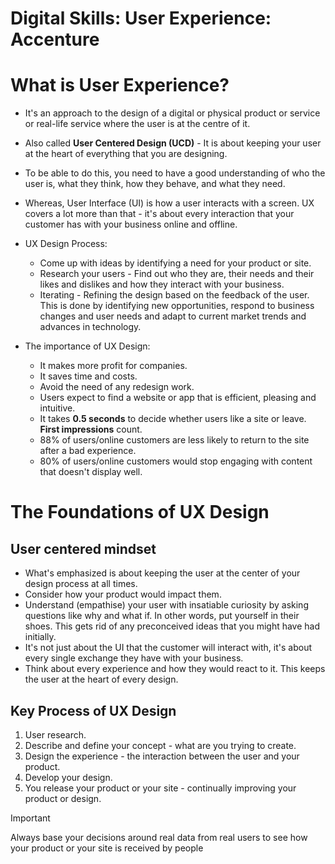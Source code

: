# Digital Skills: User Experience: Accenture

<h1>What is User Experience?</h1>

- It's an approach to the design of a digital or physical product or service or real-life service where the user is at the centre of it.

- Also called **User Centered Design (UCD)** - It is about keeping your user at the heart of everything that you are designing.

- To be able to do this, you need to have a good understanding of who the user is, what they think, how they behave, and what they need.

- Whereas, User Interface (UI) is how a user interacts with a screen. UX covers a lot more than that - it's about every interaction that your customer has with your business online and offline.

- UX Design Process:

  - Come up with ideas by identifying a need for your product or site.
  - Research your users - Find out who they are, their needs and their likes and dislikes and how they interact with your business.
  - Iterating - Refining the design based on the feedback of the user. This is done by identifying new opportunities, respond to business changes and user needs and adapt to current market trends and advances in technology.

- The importance of UX Design:
  - It makes more profit for companies.
  - It saves time and costs.
  - Avoid the need of any redesign work.
  - Users expect to find a website or app that is efficient, pleasing and intuitive.
  - It takes **0.5 seconds** to decide whether users like a site or leave. **First impressions** count.
  - 88% of users/online customers are less likely to return to the site after a bad experience.
  - 80% of users/online customers would stop engaging with content that doesn't display well.

<h1>The Foundations of UX Design</h1>

<h2>User centered mindset</h2>

- What's emphasized is about keeping the user at the center of your design process at all times.
- Consider how your product would impact them.
- Understand (empathise) your user with insatiable curiosity by asking questions like why and what if. In other words, put yourself in their shoes. This gets rid of any preconceived ideas that you might have had initially.
- It's not just about the UI that the customer will interact with, it's about every single exchange they have with your business.
- Think about every experience and how they would react to it. This keeps the user at the heart of every design.

<h2>Key Process of UX Design</h2>

1. User research.
2. Describe and define your concept - what are you trying to create.
3. Design the experience - the interaction between the user and your product.
4. Develop your design.
5. You release your product or your site - continually improving your product or design.

> [!IMPORTANT]
> Always base your decisions around real data from real users to see how your product or your site is received by people

